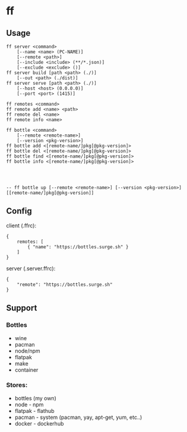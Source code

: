 # ff

## Usage
```
ff server <command>
	[--name <name> (PC-NAME)]
	[--remote <path>]
	[--include <include> (**/*.json)]
	[--exclude <exclude> ()]
ff server build [path <path> (./)]
	[--out <path> (./dist)]
ff server serve [path <path> (./)]
	[--host <host> (0.0.0.0)]
	[--port <port> (1415)]

ff remotes <command>
ff remote add <name> <path>
ff remote del <name>
ff remote info <name>

ff bottle <command>
	[--remote <remote-name>]
	[--version <pkg-version>]
ff bottle add <[remote-name/]pkg[@pkg-version]>
ff bottle del <[remote-name/]pkg[@pkg-version]>
ff bottle find <[remote-name/]pkg[@pkg-version]>
ff bottle info <[remote-name/]pkg[@pkg-version]>




-- ff bottle up [--remote <remote-name>] [--version <pkg-version>] [[remote-name/]pkg[@pkg-version]]
```

## Config
client (.ffrc):
```
{
	remotes: [
		{ "name": "https://bottles.surge.sh" }
	]
}
```

server (.server.ffrc):
```
{
	"remote": "https://bottles.surge.sh"
}
```

## Support

### Bottles
* wine
* pacman
* node/npm
* flatpak
* make
* container

### Stores:
* bottles (my own)
* node - npm
* flatpak - flathub
* pacman - system (pacman, yay, apt-get, yum, etc..)
* docker - dockerhub

